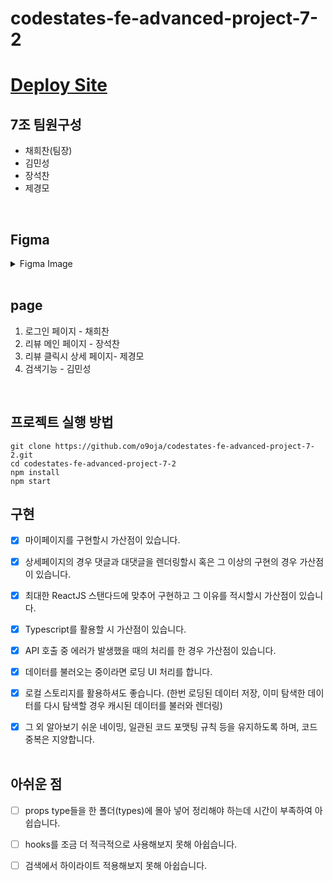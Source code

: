 # codestates-fe-advanced-project-7-2

# [Deploy Site](https://codestates-fe-advanced-project-7-2.vercel.app/)

## 7조 팀원구성

- 채희찬(팀장)
- 김민성
- 장석찬
- 제경모

<br/>

## Figma

<details>
    <summary>Figma Image</summary>
    
![로그인 페이지](https://user-images.githubusercontent.com/91649767/187705211-7178a927-8f99-43dc-a085-5c66d3883e57.png)

![리뷰(메인) 페이지](https://user-images.githubusercontent.com/91649767/187705141-9a55b41f-5407-449a-a931-6c8d1a6231b9.png)

![리뷰 클릭시](https://user-images.githubusercontent.com/91649767/187705255-a8e5da0d-7249-41e0-be21-a1e3d7eda8d6.png)

![검색기능](https://user-images.githubusercontent.com/91649767/187705353-90adf830-6dd6-4683-a931-1d6aead413bf.png)

![검색기능-1](https://user-images.githubusercontent.com/91649767/187705370-6063f918-48a4-4751-9d70-49a98dae40d8.png)

</details>
<br/>

## page

1. 로그인 페이지 - 채희찬
2. 리뷰 메인 페이지 - 장석찬
3. 리뷰 클릭시 상세 페이지- 제경모
4. 검색기능 - 김민성

<br/>

## 프로젝트 실행 방법

```
git clone https://github.com/o9oja/codestates-fe-advanced-project-7-2.git
cd codestates-fe-advanced-project-7-2
npm install
npm start
```

## 구현

- [x] 마이페이지를 구현할시 가산점이 있습니다.

- [x] 상세페이지의 경우 댓글과 대댓글을 렌더링할시 혹은 그 이상의 구현의 경우 가산점이 있습니다.

- [x] 최대한 ReactJS 스탠다드에 맞추어 구현하고 그 이유를 적시할시 가산점이 있습니다.

- [x] Typescript를 활용할 시 가산점이 있습니다.

- [x] API 호출 중 에러가 발생했을 때의 처리를 한 경우 가산점이 있습니다.

- [x] 데이터를 불러오는 중이라면 로딩 UI 처리를 합니다.

- [x] 로컬 스토리지를 활용하셔도 좋습니다. (한번 로딩된 데이터 저장, 이미 탐색한 데이터를 다시 탐색할 경우 캐시된 데이터를 불러와 렌더링)

- [x] 그 외 알아보기 쉬운 네이밍, 일관된 코드 포맷팅 규칙 등을 유지하도록 하며, 코드 중복은 지양합니다.
      <br/>
      <br/>

## 아쉬운 점

- [ ] props type들을 한 폴더(types)에 몰아 넣어 정리해야 하는데 시간이 부족하여 아쉽습니다.

- [ ] hooks를 조금 더 적극적으로 사용해보지 못해 아쉽습니다.

- [ ] 검색에서 하이라이트 적용해보지 못해 아쉽습니다.
